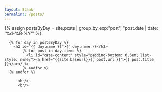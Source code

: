```yaml
---
layout: Blank
permalink: /posts/
---
```

<div>
  <main>
      {% assign postsByDay =
      site.posts | group_by_exp:"post", "post.date | date: '%d-%B-%Y'" %}

      {% for day in postsByDay %}
        <h2 id="{{ day.name }}">{{ day.name }}</h2>
            {% for post in day.items %}
              <li id="date-content" style="padding-bottom: 0.6em; list-style: none;"><a href="{{site.baseurl}}{{ post.url }}">{{ post.title }}</a></li>
            {% endfor %}
      {% endfor %}

          <br/>
          <br/>
  </main>
</div>

